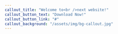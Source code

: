```yaml
---
callout_title: "Welcome to<br />next website!"
callout_button_text: "Download Now!"
callout_button_link: "#"
callout_background: "/assets/img/bg-callout.jpg"
---
```


